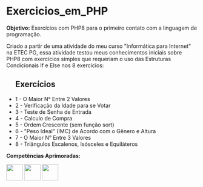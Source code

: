 # Exercicios_em_PHP
**Objetivo:** Exercícios com PHP8 para o primeiro contato com a linguagem de programação.

Criado a partir de uma atividade do meu curso "Informática para Internet" na ETEC PG, essa atividade testou meus conhecimentos iniciais sobre PHP8 com exercícios simples que requeriam o uso das Estruturas Condicionais If e Else nos 8 exercícios:
<ul>

## Exercícios
  <li> 1 - O Maior N° Entre 2 Valores</li>
  <li> 2 - Verificação da Idade para se Votar</li>
  <li> 3 - Teste de Senha de Entrada</li>
  <li> 4 - Calculo de Compra</li>
  <li> 5 - Ordem Crescente (sem função sort)</li>
  <li> 6 - "Peso Ideal" (IMC) de Acordo com o Gênero e Altura</li>
  <li> 7 - O Maior N° Entre 3 Valores</li>
  <li> 8 - Triângulos Escalenos, Isósceles e Equiláteros</li>
</ul>

**Competências Aprimoradas:**

<p> <img src="https://cdn.jsdelivr.net/gh/devicons/devicon/icons/html5/html5-original.svg"  style="width: 43px"/>
    <img src="https://cdn.jsdelivr.net/gh/devicons/devicon/icons/css3/css3-original.svg" style="width: 43px" />
    <img src="https://cdn.jsdelivr.net/gh/devicons/devicon/icons/php/php-original.svg" style="width: 43px" />   
</p>

